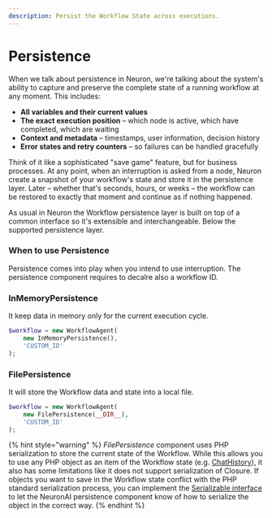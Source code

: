 ```yaml
---
description: Persist the Workflow State across executions.
---
```


# Persistence

When we talk about persistence in Neuron, we're talking about the system's ability to capture and preserve the complete state of a running workflow at any moment. This includes:

* **All variables and their current values**&#x20;
* **The exact execution position** – which node is active, which have completed, which are waiting
* **Context and metadata** – timestamps, user information, decision history
* **Error states and retry counters** – so failures can be handled gracefully

Think of it like a sophisticated "save game" feature, but for business processes. At any point, when an interruption is asked from a node, Neuron create a snapshot of your workflow's state and store it in the persistence layer. Later – whether that's seconds, hours, or weeks – the workflow can be restored to exactly that moment and continue as if nothing happened.

As usual in Neuron the Workflow persistence layer is built on top of a common interface so it's extensible and interchangeable. Below the supported persistence layer.

### When to use Persistence

Persistence comes into play when you intend to use interruption. The persistence component requires to decalre also a workflow ID.

### InMemoryPersistence

It keep data in memory only for the current execution cycle.

```php
$workflow = new WorkflowAgent(
    new InMemoryPersistence(), 
    'CUSTOM_ID'
);
```

### FilePersistence

It will store the Workflow data and state into a local file.

```php
$workflow = new WorkflowAgent(
    new FilePersistence(__DIR__), 
    'CUSTOM_ID'
);
```

{% hint style="warning" %}
_FilePersistence_ component uses PHP serialization to store the current state of the Workflow. While this allows you to use any PHP object as an item of the Workflow state (e.g. [ChatHistory](../the-basics/chat-history-and-memory.md)), it also has some limitations like it does not support serialization of Closure. If objects you want to save in the Workflow state conflict with the PHP standard serialization process, you can implement the [Serializable interface](https://www.php.net/manual/en/class.serializable.php) to let the NeuronAI persistence component know of how to serialize the object in the correct way.
{% endhint %}
